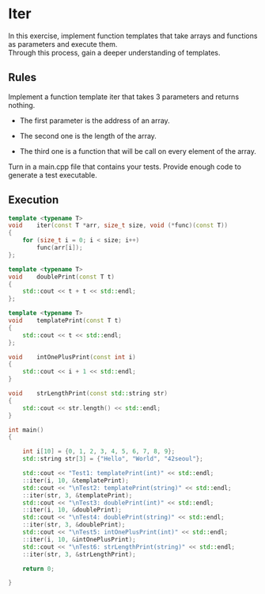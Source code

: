 # Iter
In this exercise, implement function templates that take arrays and functions as parameters and execute them.   
Through this process, gain a deeper understanding of templates.   

## Rules
Implement a function template iter that takes 3 parameters and returns nothing.

* The first parameter is the address of an array.

* The second one is the length of the array.
  
* The third one is a function that will be call on every element of the array.

Turn in a main.cpp file that contains your tests. Provide enough code to generate a test executable.

## Execution
```cpp
template <typename T>
void	iter(const T *arr, size_t size, void (*func)(const T))
{
	for (size_t i = 0; i < size; i++)
		func(arr[i]);
};
```
```cpp
template <typename T>
void	doublePrint(const T t)
{
	std::cout << t + t << std::endl;
};

template <typename T>
void	templatePrint(const T t)
{
	std::cout << t << std::endl;
};

void	intOnePlusPrint(const int i)
{
	std::cout << i + 1 << std::endl;
}

void	strLengthPrint(const std::string str)
{
	std::cout << str.length() << std::endl;
}
```
```cpp
int	main()
{

	int	i[10] = {0, 1, 2, 3, 4, 5, 6, 7, 8, 9};
	std::string str[3] = {"Hello", "World", "42seoul"};

	std::cout << "Test1: templatePrint(int)" << std::endl;
	::iter(i, 10, &templatePrint);
	std::cout << "\nTest2: templatePrint(string)" << std::endl;
	::iter(str, 3, &templatePrint);
	std::cout << "\nTest3: doublePrint(int)" << std::endl;
	::iter(i, 10, &doublePrint);
	std::cout << "\nTest4: doublePrint(string)" << std::endl;
	::iter(str, 3, &doublePrint);
	std::cout << "\nTest5: intOnePlusPrint(int)" << std::endl;
	::iter(i, 10, &intOnePlusPrint);
	std::cout << "\nTest6: strLengthPrint(string)" << std::endl;
	::iter(str, 3, &strLengthPrint);

	return 0;

}
```
